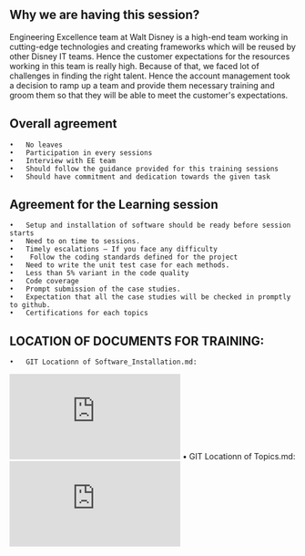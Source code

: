 ## Why we are having this session? ##

Engineering Excellence team at Walt Disney is a high-end team working in   cutting-edge technologies and creating frameworks which will be reused by other Disney IT teams. Hence the customer expectations for the resources working in this team is really high. Because of that, we faced lot of challenges in finding the right talent. Hence the account management took a decision to ramp up a team and provide them necessary training and groom them so that they will be able to meet the customer's expectations.

## Overall agreement ##

	•	No leaves 
	•	Participation in every sessions
	•	Interview with EE team
	•	Should follow the guidance provided for this training sessions
	•	Should have commitment and dedication towards the given task

## Agreement for the Learning session ##

	•	Setup and installation of software should be ready before session starts
	•	Need to on time to sessions.
	•	Timely escalations – If you face any difficulty
	•	 Follow the coding standards defined for the project
	•	Need to write the unit test case for each methods.
	•	Less than 5% variant in the code quality
	•	Code coverage
	•	Prompt submission of the case studies.  
	•	Expectation that all the case studies will be checked in promptly to github.
	•	Certifications for each topics

## LOCATION OF DOCUMENTS FOR TRAINING: ##

	•	GIT Locationn of Software_Installation.md: 
![hyperlink](https://github.com/CTSJavaTraining/docs/Software_Installation_V1.1.md)
	•	GIT Locationn of Topics.md:
![hyperlink](https://github.com/CTSJavaTraining/docs/Topics.md)
